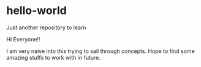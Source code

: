 # hello-world
Just another repository to learn

Hi Everyone!!

I am very naive into this trying to sail through concepts.
Hope to find some amazing stuffs to work with in future.
